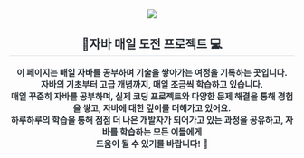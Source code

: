 <div align= "center">
    <img src="https://capsule-render.vercel.app/api?type=slice&color=f7cfcf&height=120&text=Dedicated%20to%20daily%20Java%20practice%20&animation=&fontColor=424242&fontSize=40" />
</div>
<div align= "center"> 
    <h2 style="border-bottom: 1px solid #d8dee4; color: #282d33;"> 💪자바 매일 도전 프로젝트 💻 </h2>  
    <div style="font-weight: 700; font-size: 15px; text-align: center; color: #282d33;"> 
        이 페이지는 매일 자바를 공부하며 기술을 쌓아가는 여정을 기록하는 곳입니다. <br>
        자바의 기초부터 고급 개념까지, 매일 조금씩 학습하고 있습니다. <br>
        매일 꾸준히 자바를 공부하며, 실제 코딩 프로젝트와 다양한 문제 해결을 통해 경험을 쌓고, 자바에 대한 깊이를 더해가고 있어요. <br>
        하루하루의 학습을 통해 점점 더 나은 개발자가 되어가고 있는 과정을 공유하고, 자바를 학습하는 모든 이들에게 <br>
        도움이 될 수 있기를 바랍니다! 🚀
    </div> 
</div>
